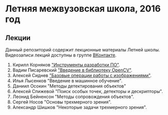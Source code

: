 # Летняя межвузовская школа, 2016 год

## Лекции

Данный репозиторий содержит лекционные материалы Летней школы.
Видеозаписи лекций доступны в группе [ВКонтакте][itseez-vk-group].

1. Кирилл Корняков ["Инструменты разработки ПО"][kornyakov-video].
1. Вадим Писаревский ["Введение в библиотеку OpenCV"][pisarevsky-video].
1. Алексей Сиднев ["Базовые операции работы с изображениями"][sidnev-video].
1. Илья Лысенков "Введение в машинное обучение".
1. Даниил Осокин "Методы детектирования объектов"
1. Алексей Спижевой "Поиск особых точек, детекторы и дескрипторы".
1. Леонид Бейненсон "Методы сопровождения объектов".
1. Сергей Носов "Основы трехмерного зрения".
1. Александр Шишков "Некоторые задачи трехмерного зрения".

<!-- LINKS -->

[itseez-vk-group]: http://vk.com/itseez
[kornyakov-video]: http://vk.com/video-58356145_456239017
[pisarevsky-video]: http://vk.com/video-58356145_456239018
[sidnev-video]: http://vk.com/video-58356145_456239019
